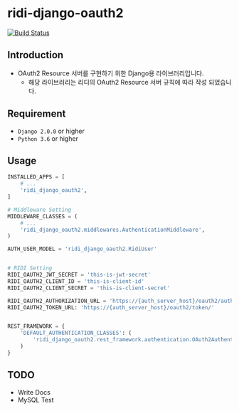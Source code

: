 # ridi-django-oauth2
[![Build Status](https://travis-ci.org/ridi/django-oauth2.svg?branch=master)](https://travis-ci.org/ridi/django-oauth2)

## Introduction
- OAuth2 Resource 서버를 구현하기 위한 Django용 라이브러리입니다.
    - 해당 라이브러리는 리디의 OAuth2 Resource 서버 규칙에 따라 작성 되었습니다.

## Requirement
- `Django 2.0.0` or higher
- `Python 3.6` or higher


## Usage

``` python
INSTALLED_APPS = [
    # ...
    'ridi_django_oauth2',
]

# Middleware Setting
MIDDLEWARE_CLASSES = (
    # ...
    'ridi_django_oauth2.middlewares.AuthenticationMiddleware',
)

AUTH_USER_MODEL = 'ridi_django_oauth2.RidiUser'


# RIDI Setting
RIDI_OAUTH2_JWT_SECRET = 'this-is-jwt-secret'
RIDI_OAUTH2_CLIENT_ID = 'this-is-client-id'
RIDI_OAUTH2_CLIENT_SECRET = 'this-is-client-secret'

RIDI_OAUTH2_AUTHORIZATION_URL = 'https://{auth_server_host}/oauth2/authorize/'
RIDI_OAUTH2_TOKEN_URL: 'https://{auth_server_host}/oauth2/token/'


REST_FRAMEWORK = {
    'DEFAULT_AUTHENTICATION_CLASSES': (
        'ridi_django_oauth2.rest_framework.authentication.OAuth2Authentication',
    )
}

```


## TODO

- Write Docs
- MySQL Test
